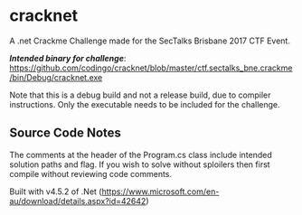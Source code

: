 # cracknet
A .net Crackme Challenge made for the SecTalks Brisbane 2017 CTF Event.

***Intended binary for challenge***: https://github.com/codingo/cracknet/blob/master/ctf.sectalks_bne.crackme/bin/Debug/cracknet.exe

Note that this is a debug build and not a release build, due to compiler instructions. Only the executable needs to be included for the challenge.

## Source Code Notes

The comments at the header of the Program.cs class include intended solution paths and flag. If you wish to solve without sploilers then first compile without reviewing code comments.

Built with v4.5.2 of .Net (https://www.microsoft.com/en-au/download/details.aspx?id=42642)


